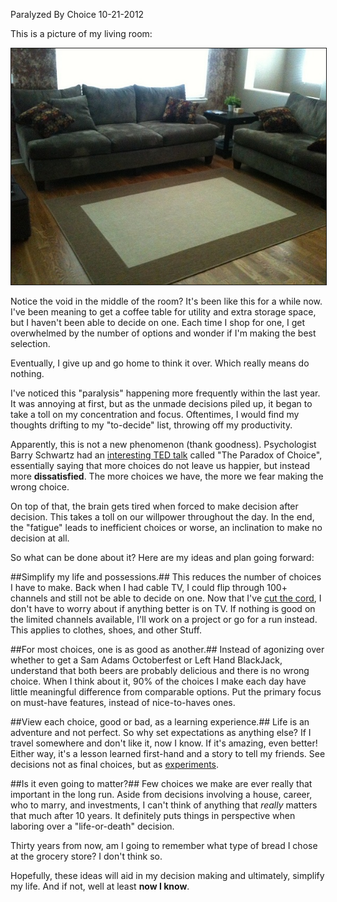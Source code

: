 Paralyzed By Choice
10-21-2012

This is a picture of my living room:

<img class="pure-img center" src="/static/living-room.jpg" width="560px" height="" alt="alex le living room"  border="1px solid" />

Notice the void in the middle of the room? It's been like this for a while now. I've been meaning to get a coffee table for utility and extra storage space, but I haven't been able to decide on one. Each time I shop for one, I get overwhelmed by the number of options and wonder if I'm making the best selection.

Eventually, I give up and go home to think it over. Which really means do nothing.

I've noticed this "paralysis" happening more frequently within the last year. It was annoying at first, but as the unmade decisions piled up, it began to take a toll on my concentration and focus. Oftentimes, I would find my thoughts drifting to my "to-decide" list, throwing off my productivity.

Apparently, this is not a new phenomenon (thank goodness). Psychologist Barry Schwartz had an [interesting TED talk][1] called "The Paradox of Choice", essentially saying that more choices do not leave us happier, but instead more **dissatisfied**. The more choices we have, the more we fear making the wrong choice.

On top of that, the brain gets tired when forced to make decision after decision. This takes a toll on our willpower throughout the day. In the end, the "fatigue" leads to inefficient choices or worse, an inclination to make no decision at all.

So what can be done about it? Here are my ideas and plan going forward:

##Simplify my life and possessions.##
This reduces the number of choices I have to make. Back when I had cable TV, I could flip through 100+ channels and still not be able to decide on one. Now that I've [cut the cord][2], I don't have to worry about if anything better is on TV. If nothing is good on the limited channels available, I'll work on a project or go for a run instead. This applies to clothes, shoes, and other Stuff.

##For most choices, one is as good as another.##
Instead of agonizing over whether to get a Sam Adams Octoberfest or Left Hand BlackJack, understand that both beers are probably delicious and there is no wrong choice. When I think about it, 90% of the choices I make each day have little meaningful difference from comparable options. Put the primary focus on must-have features, instead of nice-to-haves ones.

##View each choice, good or bad, as a learning experience.##
Life is an adventure and not perfect. So why set expectations as anything else? If I travel somewhere and don't like it, now I know. If it's amazing, even better! Either way, it's a lesson learned first-hand and a story to tell my friends. See decisions not as final choices, but as [experiments][3].

##Is it even going to matter?##
Few choices we make are ever really that important in the long run. Aside from decisions involving a house, career, who to marry, and investments, I can't think of anything that *really* matters that much after 10 years. It definitely puts things in perspective when laboring over a "life-or-death" decision.

Thirty years from now, am I going to remember what type of bread I chose at the grocery store? I don't think so.

Hopefully, these ideas will aid in my decision making and ultimately, simplify my life. And if not, well at least **now I know**.

[1]: http://www.ted.com/talks/barry_schwartz_on_the_paradox_of_choice.html
[2]: /blog/2012/neatflix-my-netflix-api-demo.html
[3]: http://zenhabits.net/test/
